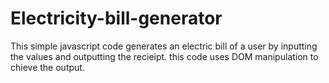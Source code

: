 # Electricity-bill-generator

This simple javascript code generates an electric bill of a user by inputting the values and outputting the recieipt.
this code uses DOM manipulation to chieve the output.
